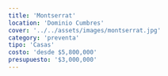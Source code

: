 ```yaml
---
title: 'Montserrat'
location: 'Dominio Cumbres'
cover: '../../assets/images/montserrat.jpg'
category: 'preventa'
tipo: 'Casas'
costo: 'desde $5,800,000'
presupuesto: '$3,000,000'
---
```

